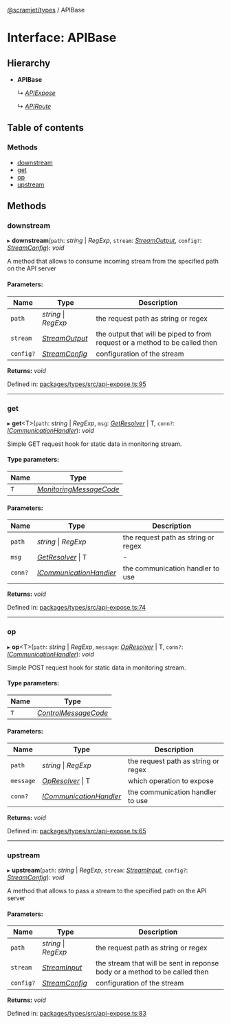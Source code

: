 [@scramjet/types](../README.md) / APIBase

# Interface: APIBase

## Hierarchy

* **APIBase**

  ↳ [*APIExpose*](apiexpose.md)

  ↳ [*APIRoute*](apiroute.md)

## Table of contents

### Methods

- [downstream](apibase.md#downstream)
- [get](apibase.md#get)
- [op](apibase.md#op)
- [upstream](apibase.md#upstream)

## Methods

### downstream

▸ **downstream**(`path`: *string* \| *RegExp*, `stream`: [*StreamOutput*](../README.md#streamoutput), `config?`: [*StreamConfig*](../README.md#streamconfig)): *void*

A method that allows to consume incoming stream from the specified path on the API server

#### Parameters:

Name | Type | Description |
------ | ------ | ------ |
`path` | *string* \| *RegExp* | the request path as string or regex   |
`stream` | [*StreamOutput*](../README.md#streamoutput) | the output that will be piped to from request or a method to be called then   |
`config?` | [*StreamConfig*](../README.md#streamconfig) | configuration of the stream    |

**Returns:** *void*

Defined in: [packages/types/src/api-expose.ts:95](https://github.com/scramjet-cloud-platform/scramjet-csi-dev/blob/966a05e/packages/types/src/api-expose.ts#L95)

___

### get

▸ **get**<T\>(`path`: *string* \| *RegExp*, `msg`: [*GetResolver*](../README.md#getresolver) \| T, `conn?`: [*ICommunicationHandler*](icommunicationhandler.md)): *void*

Simple GET request hook for static data in monitoring stream.

#### Type parameters:

Name | Type |
------ | ------ |
`T` | [*MonitoringMessageCode*](../README.md#monitoringmessagecode) |

#### Parameters:

Name | Type | Description |
------ | ------ | ------ |
`path` | *string* \| *RegExp* | the request path as string or regex   |
`msg` | [*GetResolver*](../README.md#getresolver) \| T | - |
`conn?` | [*ICommunicationHandler*](icommunicationhandler.md) | the communication handler to use    |

**Returns:** *void*

Defined in: [packages/types/src/api-expose.ts:74](https://github.com/scramjet-cloud-platform/scramjet-csi-dev/blob/966a05e/packages/types/src/api-expose.ts#L74)

___

### op

▸ **op**<T\>(`path`: *string* \| *RegExp*, `message`: [*OpResolver*](../README.md#opresolver) \| T, `conn?`: [*ICommunicationHandler*](icommunicationhandler.md)): *void*

Simple POST request hook for static data in monitoring stream.

#### Type parameters:

Name | Type |
------ | ------ |
`T` | [*ControlMessageCode*](../README.md#controlmessagecode) |

#### Parameters:

Name | Type | Description |
------ | ------ | ------ |
`path` | *string* \| *RegExp* | the request path as string or regex   |
`message` | [*OpResolver*](../README.md#opresolver) \| T | which operation to expose   |
`conn?` | [*ICommunicationHandler*](icommunicationhandler.md) | the communication handler to use    |

**Returns:** *void*

Defined in: [packages/types/src/api-expose.ts:65](https://github.com/scramjet-cloud-platform/scramjet-csi-dev/blob/966a05e/packages/types/src/api-expose.ts#L65)

___

### upstream

▸ **upstream**(`path`: *string* \| *RegExp*, `stream`: [*StreamInput*](../README.md#streaminput), `config?`: [*StreamConfig*](../README.md#streamconfig)): *void*

A method that allows to pass a stream to the specified path on the API server

#### Parameters:

Name | Type | Description |
------ | ------ | ------ |
`path` | *string* \| *RegExp* | the request path as string or regex   |
`stream` | [*StreamInput*](../README.md#streaminput) | the stream that will be sent in reponse body or a method to be called then   |
`config?` | [*StreamConfig*](../README.md#streamconfig) | configuration of the stream    |

**Returns:** *void*

Defined in: [packages/types/src/api-expose.ts:83](https://github.com/scramjet-cloud-platform/scramjet-csi-dev/blob/966a05e/packages/types/src/api-expose.ts#L83)
